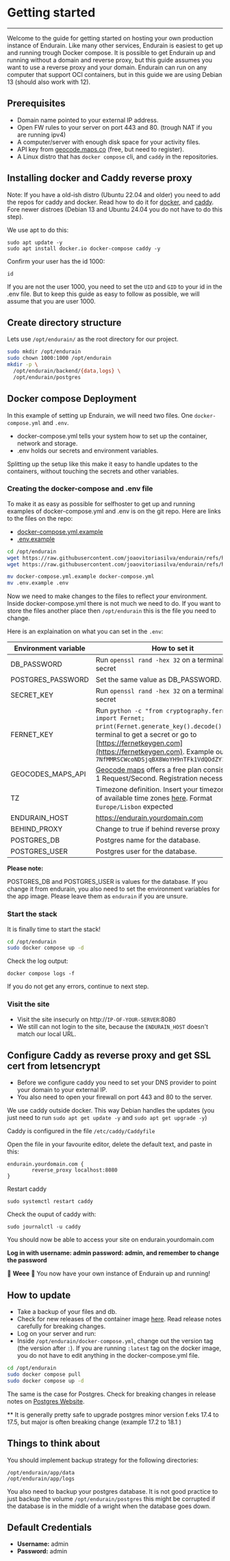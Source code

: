 # Getting started

---

Welcome to the guide for getting started on hosting your own production instance of Endurain. Like many other services, Endurain is easiest to get up and running trough Docker compose. It is possible to get Endurain up and running without a domain and reverse proxy, but this guide assumes you want to use a reverse proxy and your domain. Endurain can run on any computer that support OCI containers, but in this guide we are using Debian 13 (should also work with 12).

## Prerequisites
* Domain name pointed to your external IP address.
* Open FW rules to your server on port 443 and 80. (trough NAT if you are running ipv4)
* A computer/server with enough disk space for your activity files.
* API key from [geocode.maps.co](https://geocode.maps.co/) (free, but need to register).
* A Linux distro that has `docker compose` cli, and `caddy` in the repositories.


## Installing docker and Caddy reverse proxy

Note:
If you have a old-ish distro (Ubuntu 22.04 and older) you need to add the repos for caddy and docker. Read how to do it for [docker](https://docs.docker.com/compose/install/linux/), and [caddy](https://caddyserver.com/docs/install#debian-ubuntu-raspbian). Fore newer distroes (Debian 13 and Ubuntu 24.04 you do not have to do this step).

We use apt to do this:

```
sudo apt update -y
sudo apt install docker.io docker-compose caddy -y
```

Confirm your user has the id 1000:

```
id
```

If you are not the user 1000, you need to set the `UID` and `GID` to your id in the .env file. But to keep this guide as easy to follow as possible, we will assume that you are user 1000.

## Create directory structure

Lets use `/opt/endurain/` as the root directory for our project.

```bash
sudo mkdir /opt/endurain
sudo chown 1000:1000 /opt/endurain
mkdir -p \
  /opt/endurain/backend/{data,logs} \
  /opt/endurain/postgres
```

## Docker compose Deployment

In this example of setting up Endurain, we will need two files. One `docker-compose.yml` and `.env`.

* docker-compose.yml tells your system how to set up the container, network and storage.
* .env holds our secrets and environment variables.

Splitting up the setup like this make it easy to handle updates to the containers, without touching the secrets and other variables.

### Creating the docker-compose and .env file

To make it as easy as possible for selfhoster to get up and running examples of docker-compose.yml and .env is on the git repo. Here are links to the files on the repo:

* [docker-compose.yml.example](https://raw.githubusercontent.com/joaovitoriasilva/endurain/refs/heads/master/docker-compose.yml.example)
* [.env.example](https://raw.githubusercontent.com/joaovitoriasilva/endurain/refs/heads/master/.env.example)

```bash
cd /opt/endurain
wget https://raw.githubusercontent.com/joaovitoriasilva/endurain/refs/heads/master/docker-compose.yml.example
wget https://raw.githubusercontent.com/joaovitoriasilva/endurain/refs/heads/master/.env.example

mv docker-compose.yml.example docker-compose.yml
mv .env.example .env
```

Now we need to make changes to the files to reflect *your* environment. Inside docker-compose.yml there is not much we need to do. If you want to store the files another place then `/opt/endurain` this is the file you need to change.

Here is an explaination on what you can set in the `.env`:

Environment variable  | How to set it |
| --- | --- |
| DB_PASSWORD | Run `openssl rand -hex 32` on a terminal to get a secret |
| POSTGRES_PASSWORD | Set the same value as DB_PASSWORD.|
| SECRET_KEY | Run `openssl rand -hex 32` on a terminal to get a secret |
| FERNET_KEY |Run `python -c "from cryptography.fernet import Fernet; print(Fernet.generate_key().decode())"` on a terminal to get a secret or go to [https://fernetkeygen.com](https://fernetkeygen.com). Example output is `7NfMMRSCWcoNDSjqBX8WoYH9nTFk1VdQOdZY13po53Y=` |
| GEOCODES_MAPS_API | <a href="https://geocode.maps.co/">Geocode maps</a> offers a free plan consisting of 1 Request/Second. Registration necessary. |
| TZ | Timezone definition. Insert your timezone. List of available time zones [here](https://en.wikipedia.org/wiki/List_of_tz_database_time_zones). Format `Europe/Lisbon` expected |
| ENDURAIN_HOST | https://endurain.yourdomain.com |
| BEHIND_PROXY | Change to true if behind reverse proxy |
| POSTGRES_DB | Postgres name for the database. |
| POSTGRES_USER | Postgres user for the database. |

**Please note:**

POSTGRES_DB and POSTGRES_USER is values for the database. If you change it from endurain, you also need to set the environment variables for the app image. Please leave them as `endurain` if you are unsure.

### Start the stack

It is finally time to start the stack!

```bash
cd /opt/endurain
sudo docker compose up -d
```

Check the log output:

```
docker compose logs -f
```

If you do not get any errors, continue to next step.

### Visit the site

* Visit the site insecurly on http://`IP-OF-YOUR-SERVER`:8080
* We still can not login to the site, because the `ENDURAIN_HOST` doesn't match our local URL.

##  Configure Caddy as reverse proxy and get SSL cert from letsencrypt

* Before we configure caddy you need to set your DNS provider to point your domain to your external IP.
* You also need to open your firewall on port 443 and 80 to the server.

We use caddy outside docker. This way Debian handles the updates (you just need to run `sudo apt get update -y` and `sudo apt get upgrade -y`)

Caddy is configured in the file `/etc/caddy/Caddyfile`

Open the file in your favourite editor, delete the default text, and paste in this:

```
endurain.yourdomain.com {
        reverse_proxy localhost:8080
}
```

Restart caddy

```
sudo systemctl restart caddy
```

Check the ouput of caddy with:

```
sudo journalctl -u caddy
```

You should now be able to access your site on endurain.yourdomain.com

**Log in with username: admin password: admin, and remember to change the password**



🎉 **Weee** 🎉 You now have your own instance of Endurain up and running!

## How to update

* Take a backup of your files and db.
* Check for new releases of the container image [here](https://github.com/joaovitoriasilva/endurain). Read release notes carefully for breaking changes.
* Log on your server and run:
* Inside `/opt/endurain/docker-compose.yml`, change out the version tag (the version after `:`). If you are running `:latest` tag on the docker image, you do not have to edit anything in the docker-compose.yml file. 


```bash
cd /opt/endurain
sudo docker compose pull
sudo docker compose up -d
```

The same is the case for Postgres. Check for breaking changes in release notes on [Postgres Website](https://www.postgresql.org/docs/release/).

** It is generally pretty safe to upgrade postgres minor version f.eks 17.4 to 17.5, but major is often breaking change (example 17.2 to 18.1 )


## Things to think about

You should implement backup strategy for the following directories:

```
/opt/endurain/app/data
/opt/endurain/app/logs
```

You also need to backup your postgres database. It is not good practice to just backup the volume `/opt/endurain/postgres` this might be corrupted if  the database is in the middle of a wright when the database goes down.

## Default Credentials

- **Username:** admin  
- **Password:** admin
